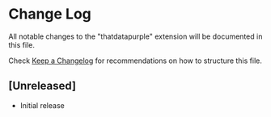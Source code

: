 # Change Log

All notable changes to the "thatdatapurple" extension will be documented in this file.

Check [Keep a Changelog](http://keepachangelog.com/) for recommendations on how to structure this file.

## [Unreleased]

- Initial release
